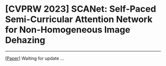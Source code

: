# [CVPRW 2023] SCANet: Self-Paced Semi-Curricular Attention Network for Non-Homogeneous Image Dehazing
---
[[Paper](http://arxiv.org/abs/2304.08444)]
Waiting for update ...
